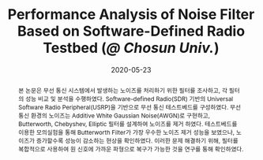 ---
title: "Performance Analysis of Noise Filter Based on Software-Defined Radio Testbed (*@ Chosun Univ.*)"
collection: publications
permalink: /publication/2020-dc1
date: 2020-05-23
venue: '한국스마트미디어학회 춘계학술대회'
# paperurl: '/files/pdf/research/DC1_Performance Analysis of Noise Filter based on Software-defined Radio Testbed.pdf'
# slidesurl: 'http://academicpages.github.io/files/slides1.pdf'
pubtype: 'domestic_conference'
# just display our icon symbols
# link: ' '
# code: ' '
# github: ' '
citation: '<strong>오영우</strong>, 최우열. &quot;소프트웨어 정의 라디오 테스트베드 기반 노이즈 필터 성능 분석.&quot; <i>한국스마트미디어학회 춘계학술대회</i>, 광주, 대한민국, 2020.05.22 - 23. (<u>Status: Presented on 2020.05.23.</u>)'
excerpt_separator: ""
abstract: 본 논문은 무선 통신 시스템에서 발생하는 노이즈를 처리하기 위한 필터를 조사하고, 각 필터의 성능 비교 및 분석을 수행하였다. Software-defined Radio(SDR) 기반의 Universal Software Radio Peripheral(USRP)을 기반으로 무선 통신 테스트베드를 구성하였다. 무선 통신 환경의 노이즈는 Additive White Gaussian Noise(AWGN)로 구현하고, Butterworth, Chebyshev, Elliptic 필터를 설계하여 노이즈를 제거 하였다. 테스트베드를 이용한 모의실험을 통해 Butterworth Filter가 가장 우수한 노이즈 제거 성능을 보였으나, 노이즈가 증가할수록 성능이 감소하는 현상을 확인하였다. 이러한 문제 해결하기 위해, 필터를 복합적으로 사용하여 원 신호에 가까운 파형으로 복구가 가능한 것을 연구를 통해 확인하였다.
---